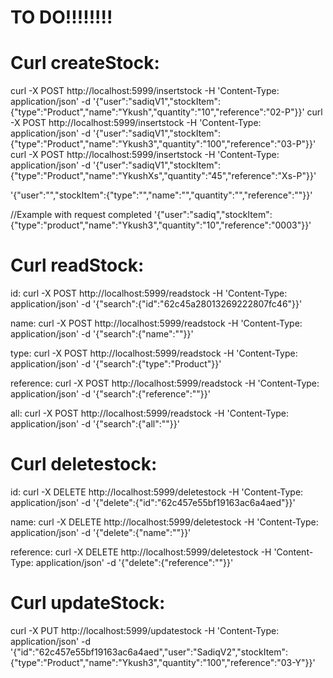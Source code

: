 # TO DO!!!!!!!!


# Curl createStock:
curl -X POST http://localhost:5999/insertstock -H 'Content-Type: application/json' -d '{"user":"sadiqV1","stockItem":{"type":"Product","name":"Ykush","quantity":"10","reference":"02-P"}}'
curl -X POST http://localhost:5999/insertstock -H 'Content-Type: application/json' -d '{"user":"sadiqV1","stockItem":{"type":"Product","name":"Ykush3","quantity":"100","reference":"03-P"}}'
curl -X POST http://localhost:5999/insertstock -H 'Content-Type: application/json' -d '{"user":"sadiqV1","stockItem":{"type":"Product","name":"YkushXs","quantity":"45","reference":"Xs-P"}}'

'{"user":"","stockItem":{"type":"","name":"","quantity":"","reference":""}}'

//Example with request completed
'{"user":"sadiq","stockItem":{"type":"product","name":"Ykush3","quantity":"10","reference":"0003"}}'


# Curl readStock:
id: curl -X POST http://localhost:5999/readstock -H 'Content-Type: application/json' -d '{"search":{"id":"62c45a28013269222807fc46"}}'

name: curl -X POST http://localhost:5999/readstock -H 'Content-Type: application/json' -d '{"search":{"name":""}}'

type: curl -X POST http://localhost:5999/readstock -H 'Content-Type: application/json' -d '{"search":{"type":"Product"}}'

reference: curl -X POST http://localhost:5999/readstock -H 'Content-Type: application/json' -d '{"search":{"reference":""}}'

all: curl -X POST http://localhost:5999/readstock -H 'Content-Type: application/json' -d '{"search":{"all":""}}'

# Curl deletestock:
id: curl -X DELETE http://localhost:5999/deletestock -H 'Content-Type: application/json' -d '{"delete":{"id":"62c457e55bf19163ac6a4aed"}}'

name: curl -X DELETE http://localhost:5999/deletestock -H 'Content-Type: application/json' -d '{"delete":{"name":""}}'

reference: curl -X DELETE http://localhost:5999/deletestock -H 'Content-Type: application/json' -d '{"delete":{"reference":""}}'

# Curl updateStock:


curl -X PUT http://localhost:5999/updatestock -H 'Content-Type: application/json' -d '{"id":"62c457e55bf19163ac6a4aed","user":"SadiqV2","stockItem":{"type":"Product","name":"Ykush3","quantity":"100","reference":"03-Y"}}'